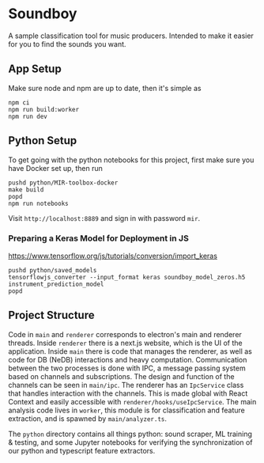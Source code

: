 # Soundboy

A sample classification tool for music producers. Intended to make it easier for you to find the sounds you want.

## App Setup

Make sure node and npm are up to date, then it's simple as

```shell
npm ci
npm run build:worker
npm run dev
```

## Python Setup

To get going with the python notebooks for this project, first make sure you have Docker set up, then run

```shell
pushd python/MIR-toolbox-docker
make build
popd
npm run notebooks
```

Visit `http://localhost:8889` and sign in with password `mir`.

### Preparing a Keras Model for Deployment in JS

https://www.tensorflow.org/js/tutorials/conversion/import_keras

```shell
pushd python/saved_models
tensorflowjs_converter --input_format keras soundboy_model_zeros.h5 instrument_prediction_model
popd
```

## Project Structure

Code in `main` and `renderer` corresponds to electron's main and renderer threads. Inside `renderer` there is a next.js website, which is the UI of the application. Inside `main` there is code that manages the renderer, as well as code for DB (NeDB) interactions and heavy computation. Communication between the two processes is done with IPC, a message passing system based on channels and subscriptions. The design and function of the channels can be seen in `main/ipc`. The renderer has an `IpcService` class that handles interaction with the channels. This is made global with React Context and easily accessible with `renderer/hooks/useIpcService`. The main analysis code lives in `worker`, this module is for classification and feature extraction, and is spawned by `main/analyzer.ts`.

The `python` directory contains all things python: sound scraper, ML training & testing, and some Jupyter notebooks for verifying the synchronization of our python and typescript feature extractors.
